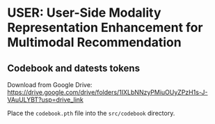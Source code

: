 # USER: User-Side Modality Representation Enhancement for Multimodal Recommendation

## Codebook and datests tokens
Download from Google Drive: https://drive.google.com/drive/folders/1IXLbNNzyPMiuOUyZPzH1s-J-VAuULYBT?usp=drive_link

Place the `codebook.pth` file into the `src/codebook` directory.



